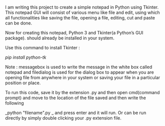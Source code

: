 I am writing this project to create a simple notepad in Python using Tkinter. This notepad GUI will consist of various menu like file and edit, using which all functionalities like saving the file, opening a file, editing, cut and paste can be done.

Now for creating this notepad, Python 3 and Tkinter(a Python’s GUI package). should already be installed in your system.

Use this command to install Tkinter :

_pip install python-tk_

Note : messagebox is used to write the message in the white box called notepad and filedialog is used for the dialog box to appear when you are opening file from anywhere in your system or saving your file in a particular position or place.

To run this code, save it by the extension .py and then open cmd(command prompt) and move to the location of the file saved and then write the following

_python "filename".py _
and press enter and it will run. Or can be run directly by simply double clicking your .py extension file.
